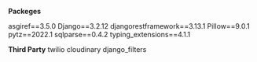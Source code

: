**Packeges**

asgiref==3.5.0
Django==3.2.12
djangorestframework==3.13.1
Pillow==9.0.1
pytz==2022.1
sqlparse==0.4.2
typing_extensions==4.1.1

**Third Party**
twilio 
cloudinary 
django_filters
